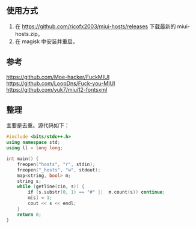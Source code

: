 ## 使用方式
1. 在 https://github.com/ricofx2003/miui-hosts/releases 下载最新的 miui-hosts.zip。
2. 在 magisk 中安装并重启。

## 参考
https://github.com/Moe-hacker/FuckMIUI  
https://github.com/LoopDns/Fuck-you-MIUI  
https://github.com/yuk7/miui12-fontsxml

## 整理
主要是去重。源代码如下：
```cpp
#include <bits/stdc++.h>
using namespace std;
using ll = long long;

int main() {
    freopen("hosts", "r", stdin);
    freopen("_hosts", "w", stdout);
    map<string, bool> m;
    string s;
    while (getline(cin, s)) {
        if (s.substr(0, 1) == "#" ||  m.count(s)) continue;
        m[s] = 1;
        cout << s << endl;
    }
    return 0;
}
```